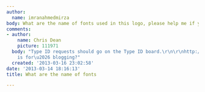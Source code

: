 ```yaml
---
author:
  name: imranahmedmirza
body: What are the name of fonts used in this logo, please help me if you know it.
comments:
- author:
    name: Chris Dean
    picture: 111971
  body: "Type ID requests should go on the Type ID board.\r\n\r\nhttp://typophile.com/typeid\r\n\r\nBlogs
    is for\u2026 blogging?"
  created: '2013-03-16 23:02:58'
date: '2013-03-14 18:16:13'
title: What are the name of fonts

---
```

